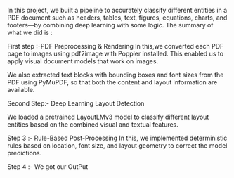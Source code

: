 In this project, we built a pipeline to accurately classify different entities in a PDF document such as headers, tables, text, figures, equations, charts, and footers—by combining deep learning with some logic. The  summary of what we did is :



First step :-PDF Preprocessing & Rendering
In this,we converted each PDF page to images using pdf2image with Poppler installed. This enabled us to apply visual document models that work on images.

We also extracted text blocks with bounding boxes and font sizes from the PDF using PyMuPDF, so that both the content and layout information are available.

Second Step:- Deep Learning Layout Detection

We loaded a pretrained LayoutLMv3 model to classify different layout entities based on the combined visual and textual features.

Step 3 :- Rule-Based Post-Processing
In this, we implemented deterministic rules based on location, font size, and layout geometry to correct the model predictions.

Step 4 :- We got our OutPut